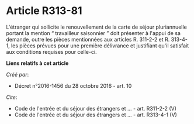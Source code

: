 # Article R313-81

L'étranger qui sollicite le renouvellement de la carte de séjour pluriannuelle portant la mention “ travailleur saisonnier ”
doit présenter à l'appui de sa demande, outre les pièces mentionnées aux articles R. 311-2-2 et R. 313-4-1, les pièces
prévues pour une première délivrance et justifiant qu'il satisfait aux conditions requises pour celle-ci.

**Liens relatifs à cet article**

_Créé par_:

  - Décret n°2016-1456 du 28 octobre 2016 - art. 10

_Cite_:

  - Code de l'entrée et du séjour des étrangers et ... - art. R311-2-2 (V)
  - Code de l'entrée et du séjour des étrangers et ... - art. R313-4-1 (V)
